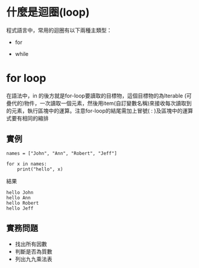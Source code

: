 # 什麼是迴圈(loop)

程式語言中，常用的迴圈有以下兩種主類型：

- for 

- while


# for loop 

在語法中，in 的後方就是for-loop要讀取的目標物，這個目標物的為Iterable (可疊代的)物件，一次讀取一個元素，然後用item(自訂變數名稱)來接收每次讀取到的元素，執行區塊中的運算。注意for-loop的結尾需加上冒號( : )及區塊中的運算式要有相同的縮排

## 實例

    names = ["John", "Ann", "Robert", "Jeff"]

    for x in names:
        print("hello", x)

結果

    hello John
    hello Ann
    hello Robert
    hello Jeff

## 實務問題

- 找出所有因數
- 判斷是否為質數
- 列出九九乘法表

